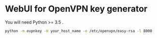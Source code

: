 # WebUI for OpenVPN key generator

You will need Python >= 3.5 .

```bash
python -m ovpnkey -H your_host_name -e /etc/openvpn/easy-rsa -l 8000
```
